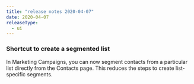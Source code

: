 ```yaml
---
title: "release notes 2020-04-07"
date: 2020-04-07
releaseType:
  - ui
---
```


### Shortcut to create a segmented list

In Marketing Campaigns, you can now segment contacts from a particular list directly from the Contacts page. This reduces the steps to create list-specific segments.
